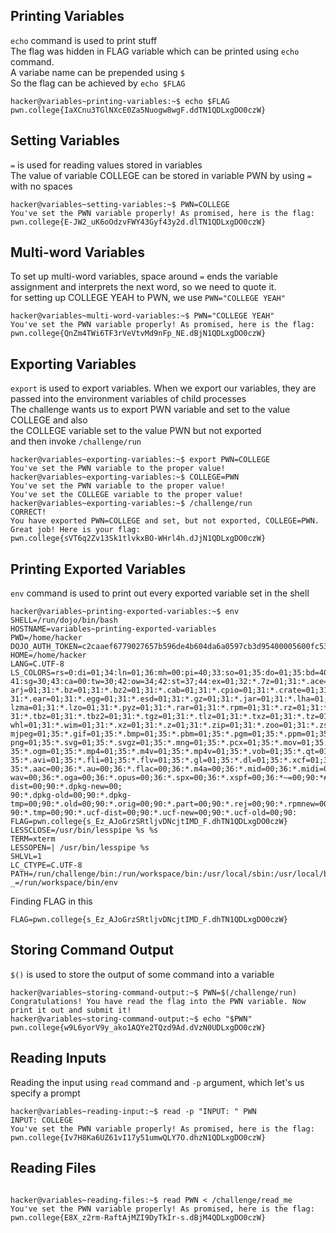 ## Printing Variables
`echo` command is used to print stuff <br>
The flag was hidden in FLAG variable which can be printed using `echo` command. <br>
A variabe name can be prepended using `$` <br>
So the flag can be achieved by `echo $FLAG`
```
hacker@variables~printing-variables:~$ echo $FLAG
pwn.college{IaXCnu3TGlNXcE0Za5Nuogw8wgF.ddTN1QDLxgDO0czW}
```

## Setting Variables
`=` is used for reading values stored in variables <br>
The value of variable COLLEGE can be stored in variable PWN by using `=` with no spaces <br>
```
hacker@variables~setting-variables:~$ PWN=COLLEGE
You've set the PWN variable properly! As promised, here is the flag:
pwn.college{E-JW2_uK6oOdzvFWY43Gyf43y2d.dlTN1QDLxgDO0czW}
```

## Multi-word Variables
To set up multi-word variables, space around `=` ends the variable assignment and interprets the next word, so we need to quote it. <br>
for setting up COLLEGE YEAH to PWN, we use `PWN="COLLEGE YEAH"`
```
hacker@variables~multi-word-variables:~$ PWN="COLLEGE YEAH"
You've set the PWN variable properly! As promised, here is the flag:
pwn.college{QnZm4TWi6TF3rVeVtvMd9nFp_NE.dBjN1QDLxgDO0czW}
```

## Exporting Variables
`export` is used to export variables. When we export our variables, they are passed into the environment variables of child processes <br>
The challenge wants us to export PWN variable and set to the value COLLEGE and also <br>
the COLLEGE variable set to the value PWN but not exported <br>
and then invoke `/challenge/run`
```
hacker@variables~exporting-variables:~$ export PWN=COLLEGE
You've set the PWN variable to the proper value!
hacker@variables~exporting-variables:~$ COLLEGE=PWN
You've set the PWN variable to the proper value!
You've set the COLLEGE variable to the proper value!
hacker@variables~exporting-variables:~$ /challenge/run
CORRECT!
You have exported PWN=COLLEGE and set, but not exported, COLLEGE=PWN. 
Great job! Here is your flag:
pwn.college{sVT6q2Zv13Sk1tlvkxBO-WHrl4h.dJjN1QDLxgDO0czW}
```
## Printing Exported Variables
`env` command is used to print out every exported variable set in the shell
```
hacker@variables~printing-exported-variables:~$ env
SHELL=/run/dojo/bin/bash
HOSTNAME=variables~printing-exported-variables
PWD=/home/hacker
DOJO_AUTH_TOKEN=c2caaef6779027657b596de4b604da6a0597cb3d95400005600fc531e5383a44
HOME=/home/hacker
LANG=C.UTF-8
LS_COLORS=rs=0:di=01;34:ln=01;36:mh=00:pi=40;33:so=01;35:do=01;35:bd=40;33;01:cd=40;33;01:or=40;31;01:mi=00:su=37;
41:sg=30;43:ca=00:tw=30;42:ow=34;42:st=37;44:ex=01;32:*.7z=01;31:*.ace=01;31:*.alz=01;31:*.apk=01;31:*.arc=01;31:*.
arj=01;31:*.bz=01;31:*.bz2=01;31:*.cab=01;31:*.cpio=01;31:*.crate=01;31:*.deb=01;31:*.drpm=01;31:*.dwm=01;31:*.dz=01;
31:*.ear=01;31:*.egg=01;31:*.esd=01;31:*.gz=01;31:*.jar=01;31:*.lha=01;31:*.lrz=01;31:*.lz=01;31:*.lz4=01;31:*.lzh=01;31:*.
lzma=01;31:*.lzo=01;31:*.pyz=01;31:*.rar=01;31:*.rpm=01;31:*.rz=01;31:*.sar=01;31:*.swm=01;31:*.t7z=01;31:*.tar=01;31:*.taz=01;
31:*.tbz=01;31:*.tbz2=01;31:*.tgz=01;31:*.tlz=01;31:*.txz=01;31:*.tz=01;31:*.tzo=01;31:*.tzst=01;31:*.udeb=01;31:*.war=01;31:*.
whl=01;31:*.wim=01;31:*.xz=01;31:*.z=01;31:*.zip=01;31:*.zoo=01;31:*.zst=01;31:*.avif=01;35:*.jpg=01;35:*.jpeg=01;35:*.mjpg=01;35:*.
mjpeg=01;35:*.gif=01;35:*.bmp=01;35:*.pbm=01;35:*.pgm=01;35:*.ppm=01;35:*.tga=01;35:*.xbm=01;35:*.xpm=01;35:*.tif=01;35:*.tiff=01;35:*.
png=01;35:*.svg=01;35:*.svgz=01;35:*.mng=01;35:*.pcx=01;35:*.mov=01;35:*.mpg=01;35:*.mpeg=01;35:*.m2v=01;35:*.mkv=01;35:*.webm=01;35:*.webp=01;
35:*.ogm=01;35:*.mp4=01;35:*.m4v=01;35:*.mp4v=01;35:*.vob=01;35:*.qt=01;35:*.nuv=01;35:*.wmv=01;35:*.asf=01;35:*.rm=01;35:*.rmvb=01;35:*.flc=01;
35:*.avi=01;35:*.fli=01;35:*.flv=01;35:*.gl=01;35:*.dl=01;35:*.xcf=01;35:*.xwd=01;35:*.yuv=01;35:*.cgm=01;35:*.emf=01;35:*.ogv=01;35:*.ogx=01;
35:*.aac=00;36:*.au=00;36:*.flac=00;36:*.m4a=00;36:*.mid=00;36:*.midi=00;36:*.mka=00;36:*.mp3=00;36:*.mpc=00;36:*.ogg=00;36:*.ra=00;36:*.
wav=00;36:*.oga=00;36:*.opus=00;36:*.spx=00;36:*.xspf=00;36:*~=00;90:*#=00;90:*.bak=00;90:*.crdownload=00;90:*.dpkg-dist=00;90:*.dpkg-new=00;
90:*.dpkg-old=00;90:*.dpkg-tmp=00;90:*.old=00;90:*.orig=00;90:*.part=00;90:*.rej=00;90:*.rpmnew=00;90:*.rpmorig=00;90:*.rpmsave=00;90:*.swp=00;
90:*.tmp=00;90:*.ucf-dist=00;90:*.ucf-new=00;90:*.ucf-old=00;90:
FLAG=pwn.college{s_Ez_AJoGrzSRtljvDNcjtIMD_F.dhTN1QDLxgDO0czW}
LESSCLOSE=/usr/bin/lesspipe %s %s
TERM=xterm
LESSOPEN=| /usr/bin/lesspipe %s
SHLVL=1
LC_CTYPE=C.UTF-8
PATH=/run/challenge/bin:/run/workspace/bin:/usr/local/sbin:/usr/local/bin:/usr/sbin:/usr/bin:/sbin:/bin
_=/run/workspace/bin/env
```
Finding FLAG in this 
```
FLAG=pwn.college{s_Ez_AJoGrzSRtljvDNcjtIMD_F.dhTN1QDLxgDO0czW}
```

## Storing Command Output
`$()` is used to store the output of some command into a variable
```
hacker@variables~storing-command-output:~$ PWN=$(/challenge/run)
Congratulations! You have read the flag into the PWN variable. Now print it out and submit it!
hacker@variables~storing-command-output:~$ echo "$PWN"
pwn.college{w9L6yorV9y_ako1AQYe2TQzd9Ad.dVzN0UDLxgDO0czW}
```

## Reading Inputs
Reading the input using `read` command and `-p` argument, which let's us specify a prompt
```
hacker@variables~reading-input:~$ read -p "INPUT: " PWN
INPUT: COLLEGE
You've set the PWN variable properly! As promised, here is the flag:
pwn.college{Iv7H8Ka6UZ61vI17y51umwQLY7O.dhzN1QDLxgDO0czW}
```

## Reading Files
```

hacker@variables~reading-files:~$ read PWN < /challenge/read_me
You've set the PWN variable properly! As promised, here is the flag:
pwn.college{E8X_z2rm-RaftAjMZI9DyTkIr-s.dBjM4QDLxgDO0czW}
```



